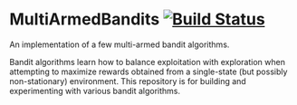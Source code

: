 # MultiArmedBandits [![Build Status](https://travis-ci.com/tmcclintock/MultiArmedBandits.svg?branch=master)](https://travis-ci.com/tmcclintock/MultiArmedBandits)

An implementation of a few multi-armed bandit algorithms.

Bandit algorithms learn how to balance exploitation with exploration when attempting to maximize rewards obtained from a single-state (but possibly non-stationary) environment. This repository is for building and experimenting with various bandit algorithms.